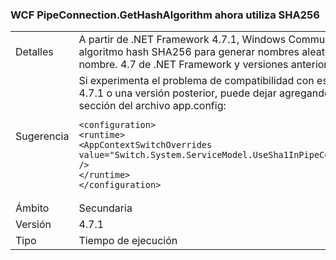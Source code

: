 ### <a name="wcf-pipeconnectiongethashalgorithm-now-uses-sha256"></a>WCF PipeConnection.GetHashAlgorithm ahora utiliza SHA256

|   |   |
|---|---|
|Detalles|A partir de .NET Framework 4.7.1, Windows Communication Foundation usa un algoritmo hash SHA256 para generar nombres aleatorios para canalizaciones con nombre. 4.7 de .NET Framework y versiones anteriores, usa un hash SHA1.|
|Sugerencia|Si experimenta el problema de compatibilidad con este cambio en .NET Framework 4.7.1 o una versión posterior, puede dejar agregando la siguiente línea a la <code>&lt;runtime&gt;</code> sección del archivo app.config:<pre><code class="language-xml">&lt;configuration&gt;&#13;&#10;&lt;runtime&gt;&#13;&#10;&lt;AppContextSwitchOverrides value=&quot;Switch.System.ServiceModel.UseSha1InPipeConnectionGetHashAlgorithm=true&quot; /&gt;&#13;&#10;&lt;/runtime&gt;&#13;&#10;&lt;/configuration&gt;&#13;&#10;</code></pre>|
|Ámbito|Secundaria|
|Versión|4.7.1|
|Tipo|Tiempo de ejecución|

